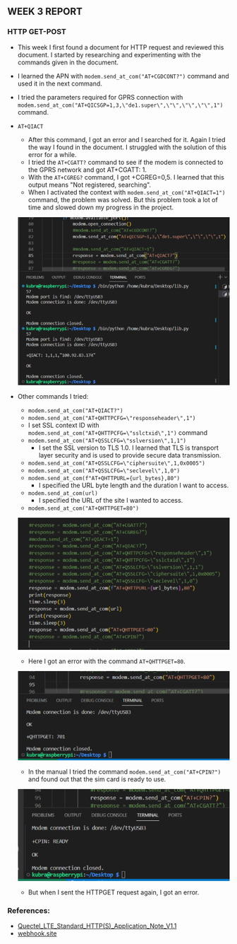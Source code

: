 ## WEEK 3 REPORT

### HTTP GET-POST

* This week I first found a document for HTTP request and reviewed this document. I started by researching and experimenting with the commands given in the document.
* I learned the APN with `modem.send_at_com("AT+CGDCONT?")` command and used it in the next command.
* I tried the parameters required for GPRS connection with `modem.send_at_com("AT+QICSGP=1,3,\"de1.super\",\"\",\"\",\"\",1")` command.
* `AT+QIACT`
    * After this command, I got an error and I searched for it. Again I tried the way I found in the document. I struggled with the solution of this error for a while.
    * I tried the `AT+CGATT?` command to see if the modem is connected to the GPRS network and got AT+CGATT: 1.
    * With the `AT+CGREG?` command, I got +CGREG=0,5. I learned that this output means "Not registered, searching".
    * When I activated the context with `modem.send_at_com("AT+QIACT=1")` command, the problem was solved. But this problem took a lot of time and slowed down my progress in the project.

    ![image desc](./qıact1.png)

* Other commands I tried:

	* `modem.send_at_com("AT+QIACT?")`
	* `modem.send_at_com("AT+QHTTPCFG=\"responseheader\",1")`
	* I set SSL context ID with `modem.send_at_com("AT+QHTTPCFG=\"sslctxid\",1")` command
	* `modem.send_at_com("AT+QSSLCFG=\"sslversion\",1,1")`
        * I set the SSL version to TLS 1.0. I learned that TLS is transport layer security and is used to provide secure data transmission.
	* `modem.send_at_com("AT+QSSLCFG=\"ciphersuite\",1,0x0005")`
	* `modem.send_at_com("AT+QSSLCFG=\"seclevel\",1,0")`
	* `modem.send_at_com(f"AT+QHTTPURL={url_bytes},80")`
        * I specified the URL byte length and the duration I want to access.
	* `modem.send_at_com(url)`
        * I specified the URL of the site I wanted to access.
	* `modem.send_at_com("AT+QHTTPGET=80")`

    ![image desc](./komutlar.png)
    
    * Here I got an error with the command `AT+QHTTPGET=80`.

    ![image desc](./httpget_error.png)

    * In the manual I tried the command `modem.send_at_com("AT+CPIN?")` and found out that the sim card is ready to use.

    ![image desc](./cpin.png)

    * But when I sent the HTTPGET request again, I got an error.
    
### References:
* [Quectel_LTE_Standard_HTTP(S)_Application_Note_V1.1](https://www.quectel.com/download/quectel_lte_standard_https_application_note_v1-1)
* [webhook.site](http://webhook.site) 



